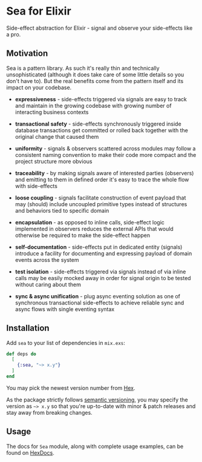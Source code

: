 # Sea for Elixir

Side-effect abstraction for Elixir - signal and observe your side-effects like a pro.

## Motivation

Sea is a pattern library. As such it's really thin and technically unsophisticated (although it does
take care of some little details so you don't have to). But the real benefits come from the pattern
itself and its impact on your codebase.

* **expressiveness** - side-effects triggered via signals are easy to track and maintain in the
  growing codebase with growing number of interacting business contexts

* **transactional safety** - side-effects synchronously triggered inside database transactions
  get committed or rolled back together with the original change that caused them

* **uniformity** - signals & observers scattered across modules may follow a consistent naming
  convention to make their code more compact and the project structure more obvious

* **traceability** - by making signals aware of interested parties (observers) and emitting to
  them in defined order it's easy to trace the whole flow with side-effects

* **loose coupling** - signals facilitate construction of event payload that may (should) include
  uncoupled primitive types instead of structures and behaviors tied to specific domain

* **encapsulation** - as opposed to inline calls, side-effect logic implemented in observers
  reduces the external APIs that would otherwise be required to make the side-effect happen

* **self-documentation** - side-effects put in dedicated entity (signals) introduce a facility for
  documenting and expressing payload of domain events across the system

* **test isolation** - side-effects triggered via signals instead of via inline calls may be
  easily mocked away in order for signal origin to be tested without caring about them

* **sync & async unification** - plug async eventing solution as one of synchronous transactional
  side-effects to achieve reliable sync and async flows with single eventing syntax

## Installation

Add `sea` to your list of dependencies in `mix.exs`:

```elixir
def deps do
  [
    {:sea, "~> x.y"}
  ]
end
```

You may pick the newest version number from [Hex](https://hex.pm/packages/sea).

As the package strictly follows [semantic versioning](https://semver.org), you may specify the
version as `~> x.y` so that you're up-to-date with minor & patch releases and stay away from
breaking changes.

## Usage

The docs for `Sea` module, along with complete usage examples, can be found on
[HexDocs](https://hexdocs.pm/sea).
